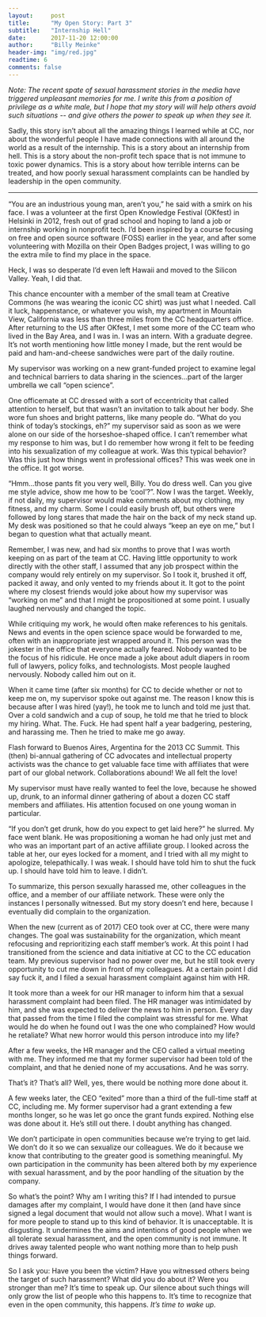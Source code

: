 ```yaml
---
layout:     post
title:      "My Open Story: Part 3"
subtitle:   "Internship Hell"
date:       2017-11-20 12:00:00
author:     "Billy Meinke"
header-img: "img/red.jpg"
readtime: 6
comments: false
---
```


<i>Note: The recent spate of sexual harassment stories in the media have triggered unpleasant memories for me. I write this from a position of privilege as a white male, but I hope that my story will will help others avoid such situations -- and give others the power to speak up when they see it.</i>

Sadly, this story isn’t about all the amazing things I learned while at CC, nor about the wonderful people I have made connections with all around the world as a result of the internship. This is a story about an internship from hell. This is a story about the non-profit tech space that is not immune to toxic power dynamics. This is a story about how terrible interns can be treated, and how poorly sexual harassment complaints can be handled by leadership in the open community.

<hr>

“You are an industrious young man, aren’t you,” he said with a smirk on his face. I was a volunteer at the first Open Knowledge Festival (OKfest) in Helsinki in 2012, fresh out of grad school and hoping to land a job or internship working in nonprofit tech. I’d been inspired by a course focusing on free and open source software (FOSS) earlier in the year, and after some volunteering with Mozilla on their Open Badges project, I was willing to go the extra mile to find my place in the space.

Heck, I was so desperate I’d even left Hawaii and moved to the Silicon Valley. Yeah, I did that.

This chance encounter with a member of the small team at Creative Commons (he was wearing the iconic CC shirt) was just what I needed. Call it luck, happenstance, or whatever you wish, my apartment in Mountain View, California was less than three miles from the CC headquarters office. After returning to the US after OKfest, I met some more of the CC team who lived in the Bay Area, and I was in. I was an intern. With a graduate degree. It’s not worth mentioning how little money I made, but the rent would be paid and ham-and-cheese sandwiches were part of the daily routine.

My supervisor was working on a new grant-funded project to examine legal and technical barriers to data sharing in the sciences...part of the larger umbrella we call “open science”.

One officemate at CC dressed with a sort of eccentricity that called attention to herself, but that wasn’t an invitation to talk about her body. She wore fun shoes and bright patterns, like many people do.  “What do you think of today’s stockings, eh?” my supervisor said as soon as we were alone on our side of the horseshoe-shaped office. I can’t remember what my response to him was, but I do remember how wrong it felt to be feeding into his sexualization of my colleague at work. Was this typical behavior? Was this just how things went in professional offices? This was week one in the office. It got worse.

“Hmm...those pants fit you very well, Billy. You do dress well. Can you give me style advice, show me how to be ‘cool’?”. Now I was the target. Weekly, if not daily, my supervisor would make comments about my clothing, my fitness, and my charm. Some I could easily brush off, but others were followed by long stares that made the hair on the back of my neck stand up. My desk was positioned so that he could always “keep an eye on me,” but I began to question what that actually meant.

Remember, I was new, and had six months to prove that I was worth keeping on as part of the team at CC. Having little opportunity to work directly with the other staff, I assumed that any job prospect within the company would rely entirely on my supervisor. So I took it, brushed it off, packed it away, and only vented to my friends about it. It got to the point where my closest friends would joke about how my supervisor was “working on me” and that I might be propositioned at some point. I usually laughed nervously and changed the topic.

While critiquing my work, he would often make references to his genitals. News and events in the open science space would be forwarded to me, often with an inappropriate jest wrapped around it. This person was the jokester in the office that everyone actually feared. Nobody wanted to be the focus of his ridicule. He once made a joke about adult diapers in room full of lawyers, policy folks, and technologists. Most people laughed nervously. Nobody called him out on it.

When it came time (after six months) for CC to decide whether or not to keep me on, my supervisor spoke out against me. The reason I know this is because after I was hired (yay!), he took me to lunch and told me just that. Over a cold sandwich and a cup of soup, he told me that he tried to block my hiring. What. The. Fuck. He had spent half a year badgering, pestering, and harassing me. Then he tried to make me go away.

Flash forward to Buenos Aires, Argentina for the 2013 CC Summit. This (then) bi-annual gathering of CC advocates and intellectual property activists was the chance to get valuable face time with affiliates that were part of our global network. Collaborations abound! We all felt the love!

My supervisor must have really wanted to feel the love, because he showed up, drunk, to an informal dinner gathering of about a dozen CC staff members and affiliates. His attention focused on one young woman in particular.

“If you don’t get drunk, how do you expect to get laid here?” he slurred. My face went blank. He was propositioning a woman he had only just met and who was an important part of an active affiliate group. I looked across the table at her, our eyes locked for a moment, and I tried with all my might to apologize, telepathically. I was weak. I should have told him to shut the fuck up. I should have told him to leave. I didn’t.

To summarize, this person sexually harassed me, other colleagues in the office, and a member of our affiliate network. These were only the instances I personally witnessed. But my story doesn’t end here, because I eventually did complain to the organization.

When the new (current as of 2017) CEO took over at CC, there were many changes. The goal was sustainability for the organization, which meant refocusing and reprioritizing each staff member’s work. At this point I had transitioned from the science and data initiative at CC to the CC education team. My previous supervisor had no power over me, but he still took every opportunity to cut me down in front of my colleagues. At a certain point I did say fuck it, and I filed a sexual harassment complaint against him with HR.

It took more than a week for our HR manager to inform him that a sexual harassment complaint had been filed. The HR manager was intimidated by him, and she was expected to deliver the news to him in person. Every day that passed from the time I filed the complaint was stressful for me. What would he do when he found out I was the one who complained? How would he retaliate? What new horror would this person introduce into my life?

After a few weeks, the HR manager and the CEO called a virtual meeting with me. They informed me that my former supervisor had been told of the complaint, and that he denied none of my accusations. And he was sorry.

That’s it? That’s all? Well, yes, there would be nothing more done about it.

A few weeks later, the CEO “exited” more than a third of the full-time staff at CC, including me. My former supervisor had a grant extending a few months longer, so he was let go once the grant funds expired. Nothing else was done about it. He’s still out there. I doubt anything has changed.

We don’t participate in open communities because we’re trying to get laid. We don’t do it so we can sexualize our colleagues. We do it because we know that contributing to the greater good is something meaningful. My own participation in the community has been altered both by my experience with sexual harassment, and by the poor handling of the situation by the company.

So what’s the point? Why am I writing this? If I had intended to pursue damages after my complaint, I would have done it then (and have since signed a legal document that would not allow such a move). What I want is for more people to stand up to this kind of behavior. It is unacceptable. It is disgusting. It undermines the aims and intentions of good people when we all tolerate sexual harassment, and the open community is not immune. It drives away talented people who want nothing more than to help push things forward.

So I ask you: Have you been the victim? Have you witnessed others being the target of such harassment? What did you do about it? Were you stronger than me? It’s time to speak up. Our silence about such things will only grow the list of people who this happens to. It’s time to recognize that even in the open community, this happens. <i>It’s time to wake up.</i>
